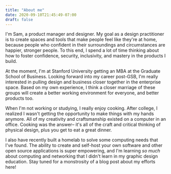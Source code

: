 ```yaml
---
title: "About me"
date: 2020-09-10T21:45:49-07:00
draft: false
---
```

I'm Sam, a product manager and designer. My goal as a design practitioner is to create spaces and tools that make people feel like they're at home, because people who confident in their surroundings and circumstances are happier, stronger people. To this end, I spend a lot of time thinking about how to foster confidence, security, inclusivity, and mastery in the products I build.

At the moment, I'm at Stanford University getting an MBA at the Graduate School of Business. Looking forward into my career post-GSB, I'm really interested in pulling design and business closer together in the enterprise space. Based on my own experience, I think a closer marriage of these groups will create a better working environment for everyone, and better products too.

When I'm not working or studying, I really enjoy cooking. After college, I realized I wasn't getting the opportunity to make things with my hands anymore. All of my creativity and craftsmanship existed on a computer in an office. Cooking was the answer– it's all of the craft and critical thinking of physical design, plus you get to eat a great dinner.

I also have recently built a homelab to solve some computing needs that I've found. The ability to create and self-host your own software and other open source applications is super empowering, and I'm learning _so much_ about computing and networking that I didn't learn in my graphic design education. Stay tuned for a monstrosity of a blog post about my efforts here!
